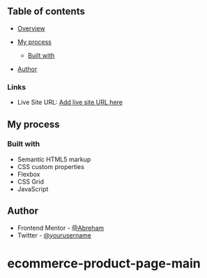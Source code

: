 ## Table of contents

- [Overview](#overview)
- [My process](#my-process)

  - [Built with](#built-with)

- [Author](#author)

### Links

- Live Site URL: [Add live site URL here](https://ecommerce-ab.netlify.app/)

## My process

### Built with

- Semantic HTML5 markup
- CSS custom properties
- Flexbox
- CSS Grid
- JavaScript

## Author

- Frontend Mentor - [@Abreham](https://www.frontendmentor.io/profile/redstorm-hub)
- Twitter - [@yourusername](https://www.twitter.com/yourusername)
# ecommerce-product-page-main
